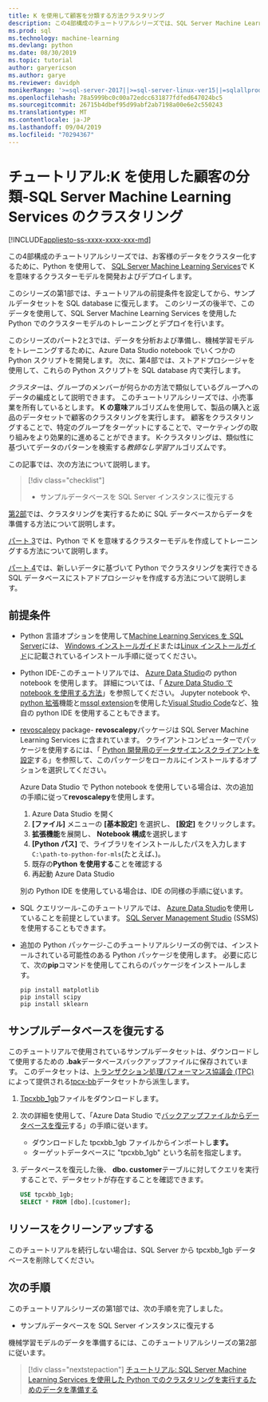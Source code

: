 ```yaml
---
title: K を使用して顧客を分類する方法クラスタリング
description: この4部構成のチュートリアルシリーズでは、SQL Server Machine Learning Services で Python を使用した SQL database で K の意味アルゴリズムを使用して、顧客のクラスタリングを実行します。
ms.prod: sql
ms.technology: machine-learning
ms.devlang: python
ms.date: 08/30/2019
ms.topic: tutorial
author: garyericson
ms.author: garye
ms.reviewer: davidph
monikerRange: '>=sql-server-2017||>=sql-server-linux-ver15||=sqlallproducts-allversions'
ms.openlocfilehash: 78a5999bc0c00a72edcc631877fdfed647024bc5
ms.sourcegitcommit: 26715b4dbef95d99abf2ab7198a00e6e2c550243
ms.translationtype: MT
ms.contentlocale: ja-JP
ms.lasthandoff: 09/04/2019
ms.locfileid: "70294367"
---
```

# <a name="tutorial-categorizing-customers-using-k-means-clustering-with-sql-server-machine-learning-services"></a>チュートリアル:K を使用した顧客の分類-SQL Server Machine Learning Services のクラスタリング

[!INCLUDE[appliesto-ss-xxxx-xxxx-xxx-md](../../includes/appliesto-ss-xxxx-xxxx-xxx-md.md)]

この4部構成のチュートリアルシリーズでは、お客様のデータをクラスター化するために、Python を使用して、 [SQL Server Machine Learning Services](../what-is-sql-server-machine-learning.md)で K を意味するクラスターモデルを開発およびデプロイします。

このシリーズの第1部では、チュートリアルの前提条件を設定してから、サンプルデータセットを SQL database に復元します。 このシリーズの後半で、このデータを使用して、SQL Server Machine Learning Services を使用した Python でのクラスターモデルのトレーニングとデプロイを行います。

このシリーズのパート2と3では、データを分析および準備し、機械学習モデルをトレーニングするために、Azure Data Studio notebook でいくつかの Python スクリプトを開発します。 次に、第4部では、ストアドプロシージャを使用して、これらの Python スクリプトを SQL database 内で実行します。

*クラスター*は、グループのメンバーが何らかの方法で類似しているグループへのデータの編成として説明できます。 このチュートリアルシリーズでは、小売事業を所有しているとします。 **K の意味**アルゴリズムを使用して、製品の購入と返品のデータセットで顧客のクラスタリングを実行します。 顧客をクラスタリングすることで、特定のグループをターゲットにすることで、マーケティングの取り組みをより効果的に進めることができます。
K-クラスタリングは、類似性に基づいてデータのパターンを検索する*教師なし学習*アルゴリズムです。

この記事では、次の方法について説明します。

> [!div class="checklist"]
> * サンプルデータベースを SQL Server インスタンスに復元する

[第2部](python-clustering-model-prepare-data.md)では、クラスタリングを実行するために SQL データベースからデータを準備する方法について説明します。

[パート 3](python-clustering-model-build.md)では、Python で K を意味するクラスターモデルを作成してトレーニングする方法について説明します。

[パート 4](python-clustering-model-deploy.md)では、新しいデータに基づいて Python でクラスタリングを実行できる SQL データベースにストアドプロシージャを作成する方法について説明します。

## <a name="prerequisites"></a>前提条件

* Python 言語オプションを使用して[Machine Learning Services を SQL Server](../what-is-sql-server-machine-learning.md)には、 [Windows インストールガイド](../install/sql-machine-learning-services-windows-install.md)または[Linux インストールガイド](https://docs.microsoft.com/sql/linux/sql-server-linux-setup-machine-learning?toc=%2fsql%2fadvanced-analytics%2ftoc.json&view=sql-server-linux-ver15)に記載されているインストール手順に従ってください。

* Python IDE-このチュートリアルでは、 [Azure Data Studio](../../azure-data-studio/what-is.md)の python notebook を使用します。 詳細については、「 [Azure Data Studio で notebook を使用する方法](../../azure-data-studio/sql-notebooks.md)」を参照してください。 Jupyter notebook や、 [python 拡張](https://marketplace.visualstudio.com/items?itemName=ms-python.python)機能と[mssql extension](https://marketplace.visualstudio.com/items?itemName=ms-mssql.mssql)を使用した[Visual Studio Code](https://code.visualstudio.com/docs)など、独自の python IDE を使用することもできます。

* [revoscalepy](https://docs.microsoft.com/machine-learning-server/python-reference/revoscalepy/revoscalepy-package) package- **revoscalepy**パッケージは SQL Server Machine Learning Services に含まれています。 クライアントコンピューターでパッケージを使用するには、「 [Python 開発用のデータサイエンスクライアントを設定](../python/setup-python-client-tools-sql.md)する」を参照して、このパッケージをローカルにインストールするオプションを選択してください。

  Azure Data Studio で Python notebook を使用している場合は、次の追加の手順に従って**revoscalepy**を使用します。

  1. Azure Data Studio を開く
  1. **[ファイル]** メニューの **[基本設定]** を選択し、 **[設定]** をクリックします。
  1. **拡張機能**を展開し、 **Notebook 構成**を選択します
  1. **[Python パス]** で、ライブラリをインストールしたパスを入力します`C:\path-to-python-for-mls`(たとえば、)。
  1. 既存の**Python を使用する**ことを確認する
  1. 再起動 Azure Data Studio

  別の Python IDE を使用している場合は、IDE の同様の手順に従います。

* SQL クエリツール-このチュートリアルでは、 [Azure Data Studio](../../azure-data-studio/what-is.md)を使用していることを前提としています。 [SQL Server Management Studio](../../ssms/sql-server-management-studio-ssms.md) (SSMS) を使用することもできます。

* 追加の Python パッケージ-このチュートリアルシリーズの例では、インストールされている可能性のある Python パッケージを使用します。 必要に応じて、次の**pip**コマンドを使用してこれらのパッケージをインストールします。

  ```console
  pip install matplotlib
  pip install scipy
  pip install sklearn
  ```

## <a name="restore-the-sample-database"></a>サンプルデータベースを復元する

このチュートリアルで使用されているサンプルデータセットは、ダウンロードして使用するための **.bak**データベースバックアップファイルに保存されています。 このデータセットは、[トランザクション処理パフォーマンス協議会 (TPC)](http://www.tpc.org/default.asp)によって提供される[tpcx-bb](http://www.tpc.org/tpcx-bb/default.asp)データセットから派生します。

1. [Tpcxbb_1gb](https://sqlchoice.blob.core.windows.net/sqlchoice/static/tpcxbb_1gb.bak)ファイルをダウンロードします。

1. 次の詳細を使用して、「Azure Data Studio で[バックアップファイルからデータベースを復元](../../azure-data-studio/tutorial-backup-restore-sql-server.md#restore-a-database-from-a-backup-file)する」の手順に従います。

   * ダウンロードした tpcxbb_1gb ファイルからインポートし**ます。**
   * ターゲットデータベースに "tpcxbb_1gb" という名前を指定します。

1. データベースを復元した後、 **dbo. customer**テーブルに対してクエリを実行することで、データセットが存在することを確認できます。

    ```sql
    USE tpcxbb_1gb;
    SELECT * FROM [dbo].[customer];
    ```

## <a name="clean-up-resources"></a>リソースをクリーンアップする

このチュートリアルを続行しない場合は、SQL Server から tpcxbb_1gb データベースを削除してください。

## <a name="next-steps"></a>次の手順

このチュートリアルシリーズの第1部では、次の手順を完了しました。

* サンプルデータベースを SQL Server インスタンスに復元する

機械学習モデルのデータを準備するには、このチュートリアルシリーズの第2部に従います。

> [!div class="nextstepaction"]
> [チュートリアル: SQL Server Machine Learning Services を使用した Python でのクラスタリングを実行するためのデータを準備する](python-clustering-model-prepare-data.md)
